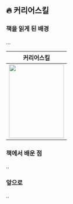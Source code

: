 ## 🔥 커리어스킬
### 책을 읽게 된 배경
...

|커리어스킬|
|---|
|<img src="http://image.yes24.com/goods/71829578/XL" width="150" height="200"/>|

### 책에서 배운 점
..

### 앞으로
..